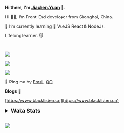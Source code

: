 <!-- <img align="right" src="https://github-readme-stats.vercel.app/api/top-langs/?username=blacklisten&layout=compact" /> -->

**Hi there, I'm [Jiachen.Yuan](https://www.blacklisten.cn) 👋.**

Hi 🙋‍♂️, I'm Front-End developer from Shanghai, China.

🌱 I’m currently learning 🥀 VueJS  React & NodeJs.

Lifelong learner. 😻

<br />

<img src="https://github-readme-stats.vercel.app/api/top-langs/?username=aaditkamat&layout=compact" /><br />

<img src="https://github-readme-stats.vercel.app/api?username=blacklisten&count_private=true&show_icons=true" /><br />

<img src="https://github-readme-stats.vercel.app/api/wakatime?username=blacklisten&layout=compact" /><br />



💬 Ping me by [Email](mailto:black_listen@163.com), [QQ](http://wpa.qq.com/msgrd?v=3&uin=756319278&site=%E5%9C%A8%E7%BA%BF%E5%AE%A2%E6%9C%8D&menu=yes)

<!-- I am Into , 🙏 -->

<!-- Javascript, Web Development, H5, MicroProgram, NodeJs, Electron... 😼 -->

<!--[![Top Langs](https://github-readme-stats.vercel.app/api/top-langs/?username=blacklisten&layout=compact)](https://github.com/anuraghazra/github-readme-stats)-->

<!--![ReadMe Card](https://github-readme-stats.vercel.app/api?username=blacklisten&show_icons=true&theme=radical)-->

**Blogs 🌱**

[https://www.blacklisten.cn](https://www.blacklisten.cn)

<details>
 <summary style="font-size:1.25em"><strong>Waka Stats </strong></summary><br>
<!--START_SECTION:waka-->
![Profile Views](http://img.shields.io/badge/Profile%20Views-1-blue)

**🐱 My GitHub Data** 

> 🏆 0 Contributions in the Year 2021
 > 
> 📦 258.4 kB Used in GitHub's Storage 
 > 
> 💼 Opted to Hire
 > 
> 📜 48 Public Repositories 
 > 
> 🔑 4 Private Repositories  
 > 
**I'm an Early 🐤** 

```text
🌞 Morning    14 commits     ██░░░░░░░░░░░░░░░░░░░░░░░   8.86% 
🌆 Daytime    94 commits     ██████████████░░░░░░░░░░░   59.49% 
🌃 Evening    50 commits     ████████░░░░░░░░░░░░░░░░░   31.65% 
🌙 Night      0 commits      ░░░░░░░░░░░░░░░░░░░░░░░░░   0.0%

```
📅 **I'm Most Productive on Thursday** 

```text
Monday       33 commits     █████░░░░░░░░░░░░░░░░░░░░   20.89% 
Tuesday      18 commits     ██░░░░░░░░░░░░░░░░░░░░░░░   11.39% 
Wednesday    32 commits     █████░░░░░░░░░░░░░░░░░░░░   20.25% 
Thursday     41 commits     ██████░░░░░░░░░░░░░░░░░░░   25.95% 
Friday       30 commits     ████░░░░░░░░░░░░░░░░░░░░░   18.99% 
Saturday     3 commits      ░░░░░░░░░░░░░░░░░░░░░░░░░   1.9% 
Sunday       1 commits      ░░░░░░░░░░░░░░░░░░░░░░░░░   0.63%

```


📊 **This Week I Spent My Time On** 

```text
⌚︎ Time Zone: Asia/Shanghai

💬 Programming Languages: 
JSON                     3 hrs 51 mins       █████████░░░░░░░░░░░░░░░░   36.0% 
Vue.js                   2 hrs 38 mins       ██████░░░░░░░░░░░░░░░░░░░   24.73% 
JavaScript               1 hr 43 mins        ████░░░░░░░░░░░░░░░░░░░░░   16.18% 
TypeScript               1 hr 32 mins        ███░░░░░░░░░░░░░░░░░░░░░░   14.39% 
Markdown                 34 mins             █░░░░░░░░░░░░░░░░░░░░░░░░   5.36%

🔥 Editors: 
VS Code                  10 hrs 42 mins      █████████████████████████   100.0%

🐱‍💻 Projects: 
epro-web                 2 hrs 30 mins       █████░░░░░░░░░░░░░░░░░░░░   23.4% 
vue3hello                2 hrs 9 mins        █████░░░░░░░░░░░░░░░░░░░░   20.16% 
friendship-data-web      2 hrs 7 mins        █████░░░░░░░░░░░░░░░░░░░░   19.86% 
vue-color-avatar         1 hr 8 mins         ██░░░░░░░░░░░░░░░░░░░░░░░   10.59% 
enterprise-sales-admin   51 mins             ██░░░░░░░░░░░░░░░░░░░░░░░   8.03%

💻 Operating System: 
Mac                      10 hrs 30 mins      ████████████████████████░   98.13% 
Windows                  12 mins             ░░░░░░░░░░░░░░░░░░░░░░░░░   1.87%

```

**I Mostly Code in JavaScript** 

```text
JavaScript               18 repos            ███████████░░░░░░░░░░░░░░   43.9% 
Vue                      11 repos            ██████░░░░░░░░░░░░░░░░░░░   26.83% 
TypeScript               5 repos             ███░░░░░░░░░░░░░░░░░░░░░░   12.2% 
HTML                     4 repos             ██░░░░░░░░░░░░░░░░░░░░░░░   9.76% 
CSS                      1 repo              ░░░░░░░░░░░░░░░░░░░░░░░░░   2.44%

```


**Timeline**

![Chart not found](https://raw.githubusercontent.com/blacklisten/blacklisten/master/charts/bar_graph.png) 


 Last Updated on 09/12/2021
<!--END_SECTION:waka-->
</details>

<br />

<!--
**blacklisten/blacklisten** is a ✨ _special_ ✨ repository because its `README.md` (this file) appears on your GitHub profile.

Here are some ideas to get you started:

- 🔭 I’m currently working on ...
- 🌱 I’m currently learning ...
- 👯 I’m looking to collaborate on ...
- 🤔 I’m looking for help with ...
- 💬 Ask me about ...
- 📫 How to reach me: ...
- 😄 Pronouns: ...
- ⚡ Fun fact: ...
-->

![](http://profile-counter.glitch.me/blacklisten/count.svg)
